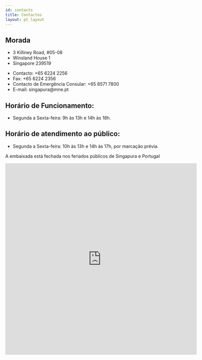 ```yaml
---
id: contacts
title: Contactos
layout: pt_layout
---
```


## Morada

<ul class="address">
  <li> 3 Killiney Road, #05-08 </li>
  <li> Winsland House 1 </li>
  <li> Singapore 239519 </li>
</ul>

<ul class="address">
  <li> Contacto: +65 6224 2256 </li>
  <li> Fax: +65 6224 2356 </li>
  <li> Contacto de Emergência Consular: +65 8571 7800 </li>
  <li> E-mail: singapura@mne.pt </li>
</ul>

## Horário de Funcionamento:
- Segunda a Sexta-feira: 9h às 13h e 14h às 18h.

## Horário de atendimento ao público:
- Segunda a Sexta-feira: 10h às 13h e 14h às 17h, por marcação prévia.

A embaixada está fechada nos feriados públicos de Singapura e Portugal

<iframe src="https://www.google.com/maps/embed?pb=!1m18!1m12!1m3!1d1994.396000398782!2d103.8401574404799!3d1.2996059174689594!2m3!1f0!2f0!3f0!3m2!1i1024!2i768!4f13.1!3m3!1m2!1s0x31da1974c7afb233%3A0x858d674bb5f34da1!2sWinsland+House!5e0!3m2!1sen!2ssg!4v1426125821613" width="600" height="600" frameborder="0" style="border:0">
</iframe>
